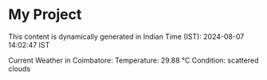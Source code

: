 # My Project

This content is dynamically generated in Indian Time (IST): 2024-08-07 14:02:47 IST


Current Weather in Coimbatore:
Temperature: 29.88 °C
Condition: scattered clouds
